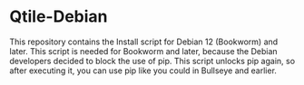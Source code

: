 # Qtile-Debian
This repository contains the Install script for Debian 12 (Bookworm) and later. This script is needed for Bookworm and later, because the Debian developers decided to block the use of pip. This script unlocks pip again, so after executing it, you can use pip like you could in Bullseye and earlier.
